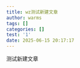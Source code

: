 ```yaml
---
title: wz测试新建文章
author: warms
tags: []
categories: []
test: '1'
date: 2025-06-15 20:17:17
---
```

测试新建文章
